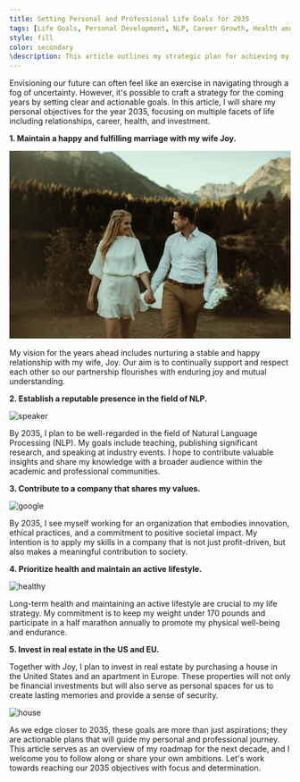 ```yaml
---
title: Setting Personal and Professional Life Goals for 2035
tags: [Life Goals, Personal Development, NLP, Career Growth, Health and Fitness, Real Estate Investment]
style: fill
color: secondary
\description: This article outlines my strategic plan for achieving my personal and professional objectives by 2035, including happiness with my spouse, career success in NLP, contributions to a respected company, maintaining health and fitness, and investing in property.
---
```


Envisioning our future can often feel like an exercise in navigating through a fog of uncertainty. However, it's possible to craft a strategy for the coming years by setting clear and actionable goals. In this article, I will share my personal objectives for the year 2035, focusing on multiple facets of life including relationships, career, health, and investment.

**1. Maintain a happy and fulfilling marriage with my wife Joy.**

![happy](assets/posts/../../../assets/posts/2035/joyseb.jpg)

My vision for the years ahead includes nurturing a stable and happy relationship with my wife, Joy. Our aim is to continually support and respect each other so our partnership flourishes with enduring joy and mutual understanding.

**2. Establish a reputable presence in the field of NLP.**

![speaker](https://images.unsplash.com/photo-1475721027785-f74eccf877e2?q=80&w=1740&auto=format&fit=crop&ixlib=rb-4.0.3&ixid=M3wxMjA3fDB8MHxwaG90by1wYWgefDB8fHx8fA%3D%3D)

By 2035, I plan to be well-regarded in the field of Natural Language Processing (NLP). My goals include teaching, publishing significant research, and speaking at industry events. I hope to contribute valuable insights and share my knowledge with a broader audience within the academic and professional communities.

**3. Contribute to a company that shares my values.**

![google](https://images.unsplash.com/photo-1616499452581-cc7f8e3dd3c9?q=80&w=1740&auto=format&fit=crop&ixlib=rb-4.0.3&ixid=M3wxMjA3fDB8MHxwaG90by1wagefDB8fHx8fA%3D%3D)

By 2035, I see myself working for an organization that embodies innovation, ethical practices, and a commitment to positive societal impact. My intention is to apply my skills in a company that is not just profit-driven, but also makes a meaningful contribution to society.

**4. Prioritize health and maintain an active lifestyle.**

![healthy](https://images.unsplash.com/photo-1456613820599-bfe244172af5?q=80&w=1748&auto=format&fit=crop&ixlib=rb-4.0.3&ixid=M3wxMjA3fDB8MHxwaGotoy1wagefDB8fHx8fA%3D%3D)

Long-term health and maintaining an active lifestyle are crucial to my life strategy. My commitment is to keep my weight under 170 pounds and participate in a half marathon annually to promote my physical well-being and endurance.

**5. Invest in real estate in the US and EU.**

Together with Joy, I plan to invest in real estate by purchasing a house in the United States and an apartment in Europe. These properties will not only be financial investments but will also serve as personal spaces for us to create lasting memories and provide a sense of security.

![house](https://plus.unsplash.com/premium_photo-1661962841993-99a07c27c9f4?q=80&w=1631&auto=format&fit=crop&ixlib=rb-4.0.3&ixid=M3wxMjA3fDB8MHxwaGotoy1wagefDB8fHx8fA%3D%3D)

As we edge closer to 2035, these goals are more than just aspirations; they are actionable plans that will guide my personal and professional journey. This article serves as an overview of my roadmap for the next decade, and I welcome you to follow along or share your own ambitions. Let's work towards reaching our 2035 objectives with focus and determination.
